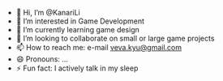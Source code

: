 - 👋 Hi, I’m @KanariLi
- 👀 I’m interested in Game Development
- 🌱 I’m currently learning game design
- 💞️ I’m looking to collaborate on small or large game projects
- 📫 How to reach me: e-mail veva.kyu@gmail.com
- 😄 Pronouns: ...
- ⚡ Fun fact: I actively talk in my sleep

<!---
KanariLi/KanariLi is a ✨ special ✨ repository because its `README.md` (this file) appears on your GitHub profile.
You can click the Preview link to take a look at your changes.
--->
